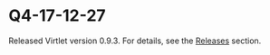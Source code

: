 # Q4-17-12-27

Released Virtlet version 0.9.3. For details, see the
[Releases](https://github.com/Mirantis/virtlet/releases/tag/v0.9.3) section.
